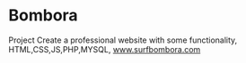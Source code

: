 # Bombora
Project Create a professional website with some functionality, HTML,CSS,JS,PHP,MYSQL,
www.surfbombora.com
